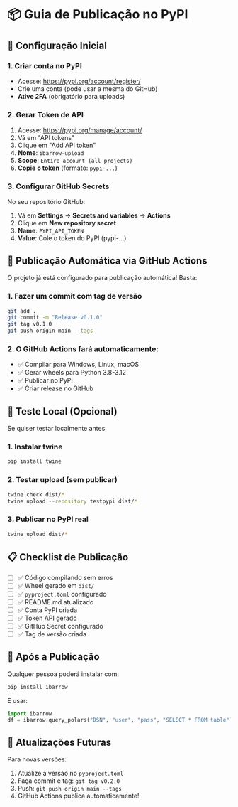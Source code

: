 # 📦 Guia de Publicação no PyPI

## 🔐 Configuração Inicial

### 1. Criar conta no PyPI
- Acesse: https://pypi.org/account/register/
- Crie uma conta (pode usar a mesma do GitHub)
- **Ative 2FA** (obrigatório para uploads)

### 2. Gerar Token de API
1. Acesse: https://pypi.org/manage/account/
2. Vá em "API tokens"
3. Clique em "Add API token"
4. **Nome**: `ibarrow-upload`
5. **Scope**: `Entire account (all projects)`
6. **Copie o token** (formato: `pypi-...`)

### 3. Configurar GitHub Secrets
No seu repositório GitHub:
1. Vá em **Settings** → **Secrets and variables** → **Actions**
2. Clique em **New repository secret**
3. **Name**: `PYPI_API_TOKEN`
4. **Value**: Cole o token do PyPI (pypi-...)

## 🚀 Publicação Automática via GitHub Actions

O projeto já está configurado para publicação automática! Basta:

### 1. Fazer um commit com tag de versão
```bash
git add .
git commit -m "Release v0.1.0"
git tag v0.1.0
git push origin main --tags
```

### 2. O GitHub Actions fará automaticamente:
- ✅ Compilar para Windows, Linux, macOS
- ✅ Gerar wheels para Python 3.8-3.12
- ✅ Publicar no PyPI
- ✅ Criar release no GitHub

## 🧪 Teste Local (Opcional)

Se quiser testar localmente antes:

### 1. Instalar twine
```bash
pip install twine
```

### 2. Testar upload (sem publicar)
```bash
twine check dist/*
twine upload --repository testpypi dist/*
```

### 3. Publicar no PyPI real
```bash
twine upload dist/*
```

## 📋 Checklist de Publicação

- [ ] ✅ Código compilando sem erros
- [ ] ✅ Wheel gerado em `dist/`
- [ ] ✅ `pyproject.toml` configurado
- [ ] ✅ README.md atualizado
- [ ] ✅ Conta PyPI criada
- [ ] ✅ Token API gerado
- [ ] ✅ GitHub Secret configurado
- [ ] ✅ Tag de versão criada

## 🎯 Após a Publicação

Qualquer pessoa poderá instalar com:
```bash
pip install ibarrow
```

E usar:
```python
import ibarrow
df = ibarrow.query_polars("DSN", "user", "pass", "SELECT * FROM table")
```

## 🔄 Atualizações Futuras

Para novas versões:
1. Atualize a versão no `pyproject.toml`
2. Faça commit e tag: `git tag v0.2.0`
3. Push: `git push origin main --tags`
4. GitHub Actions publica automaticamente!
